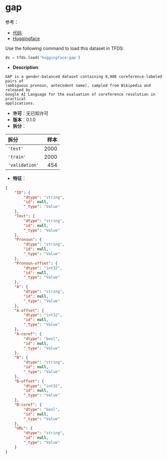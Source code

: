 # gap

参考：

- [代码](https://github.com/huggingface/datasets/blob/master/datasets/gap)
- [Huggingface](https://huggingface.co/datasets/gap)

Use the following command to load this dataset in TFDS:

```python
ds = tfds.load('huggingface:gap')
```

- **Description**:

```
GAP is a gender-balanced dataset containing 8,908 coreference-labeled pairs of
(ambiguous pronoun, antecedent name), sampled from Wikipedia and released by
Google AI Language for the evaluation of coreference resolution in practical
applications.
```

- **许可**：无已知许可
- **版本**：0.1.0
- **拆分**：

拆分 | 样本
:-- | --:
`'test'` | 2000
`'train'` | 2000
`'validation'` | 454

- **特征**：

```json
{
    "ID": {
        "dtype": "string",
        "id": null,
        "_type": "Value"
    },
    "Text": {
        "dtype": "string",
        "id": null,
        "_type": "Value"
    },
    "Pronoun": {
        "dtype": "string",
        "id": null,
        "_type": "Value"
    },
    "Pronoun-offset": {
        "dtype": "int32",
        "id": null,
        "_type": "Value"
    },
    "A": {
        "dtype": "string",
        "id": null,
        "_type": "Value"
    },
    "A-offset": {
        "dtype": "int32",
        "id": null,
        "_type": "Value"
    },
    "A-coref": {
        "dtype": "bool",
        "id": null,
        "_type": "Value"
    },
    "B": {
        "dtype": "string",
        "id": null,
        "_type": "Value"
    },
    "B-offset": {
        "dtype": "int32",
        "id": null,
        "_type": "Value"
    },
    "B-coref": {
        "dtype": "bool",
        "id": null,
        "_type": "Value"
    },
    "URL": {
        "dtype": "string",
        "id": null,
        "_type": "Value"
    }
}
```

